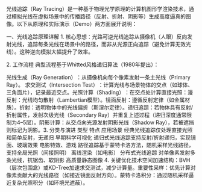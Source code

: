 光线追踪（Ray Tracing）是一种基于物理光学原理的计算机图形学渲染技术，通过模拟光线在虚拟场景中的传播路径（反射、折射、阴影等）生成高度逼真的图像。以下从原理和实际演示（Demo）两方面展开说明：

​​一、光线追踪原理详解​​
​​1. 核心思想：光路可逆​​
光线追踪从​​摄像机（人眼）反向发射光线​​，追踪每条光线在场景中的路径，而非从光源正向追踪（避免计算无效光线）。这种逆向模拟大幅提升了效率。

​​2. 工作流程​​
典型流程基于​​Whitted风格递归算法​​（1980年提出）：

​​光线生成（Ray Generation）​​：从摄像机向每个像素发射一条主光线（Primary Ray）。
​​求交测试（Intersection Test）​​：计算光线与场景物体的交点（如球体、三角面片），记录最近交点。
​​光照计算（Shading）​​：在交点处计算直接光照：
​​漫反射​​：光线均匀散射（Lambertian模型）。
​​镜面反射​​：遵循反射定律（如金属材质）。
​​折射​​：透明物体中的光线偏折（斯涅尔定律）。
​​递归追踪​​：若物体具有反射/折射属性，发射次级光线（Secondary Ray）并重复上述过程（递归深度通常限制为4–5层）。
​​阴影计算​​：从交点向光源发射阴影光线（Shadow Ray），若被遮挡则标记为阴影。
​​3. 分类与演进​​
​​类型​​	​​特点​​	​​应用场景​​
​​经典光线追踪​​	仅处理直接光照和简单反射，无递归	早期科学可视化
​​递归式光线追踪​​	支持反射/折射递归，实现镜面、玻璃效果	电影特效、游戏
​​路径追踪​​	基于蒙特卡洛方法，随机采样光线路径，支持全局光照（间接照明）	离线渲染（如电影）
​​分布式光线追踪​​	对单像素发射多条光线，抗锯齿、软阴影	高质量静态图像
​​4. 关键优化技术​​
​​空间加速结构​​：BVH（层次包围盒）或KD-Tree加速求交测试，减少计算量。
​​重要性采样​​：优先计算对像素贡献大的光线路径（如接近镜面反射方向）。
​​蒙特卡洛积分​​：通过随机采样逼近复杂光照积分（如环境光遮蔽）。